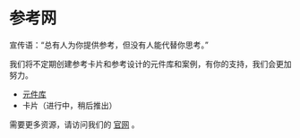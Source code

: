 # 参考网
宣传语：“总有人为你提供参考，但没有人能代替你思考。”

我们将不定期创建参考卡片和参考设计的元件库和案例，有你的支持，我们会更加努力。
* [元件库](https://github.com/refscn/rplibs)
* 卡片（进行中，稍后推出）

需要更多资源，请访问我们的 [官网](http://refs.cn) 。
